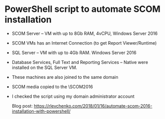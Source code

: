 # PowerShell script to automate SCOM installation

- SCOM Server –  VM with up to 8Gb RAM, 4vCPU, Windows Server 2016
- SCOM VMs has an Internet Connection (to get Report Viewer/Runtime)
- SQL Server – VM with up to 4Gb RAM. Windows Server 2016
- Database Services, Full Text and Reporting Services – Native were installed on the SQL Server VM.
- These machines are also joined to the same domain
- SCOM media copied to the <systemdrive>\SCOM2016
- I checked the script using my domain administrator account
  
  Blog post: https://rlevchenko.com/2018/01/16/automate-scom-2016-installation-with-powershell/
